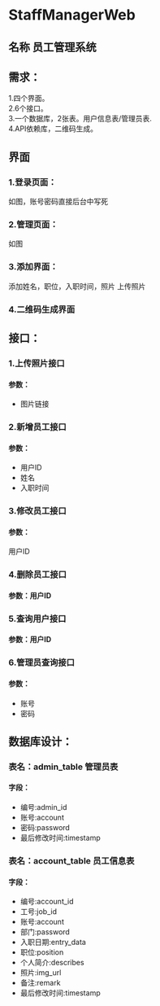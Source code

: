 # StaffManagerWeb
## 名称 员工管理系统

## 需求：
1.四个界面。  
2.6个接口。  
3.一个数据库，2张表。用户信息表/管理员表.   
4.API依赖库，二维码生成。   
 

## 界面
### 1.登录页面：
如图，账号密码直接后台中写死


### 2.管理页面：
如图


### 3.添加界面：
添加姓名，职位，入职时间，照片
上传照片

### 4.二维码生成界面


## 接口：
### 1.上传照片接口
#### 参数：
* 图片链接

### 2.新增员工接口
#### 参数：
* 用户ID 
* 姓名 
* 入职时间 

### 3.修改员工接口
#### 参数：
用户ID

### 4.删除员工接口
#### 参数：用户ID


### 5.查询用户接口
#### 参数：用户ID

### 6.管理员查询接口
#### 参数： 
* 账号 
* 密码 

## 数据库设计：
### 表名：admin_table 管理员表
#### 字段：
* 编号:admin_id 
* 账号:account
* 密码:password
* 最后修改时间:timestamp

### 表名：account_table 员工信息表
####  字段：  
* 编号:account_id
* 工号:job_id
* 账号:account
* 部门:password
* 入职日期:entry_data
* 职位:position
* 个人简介:describes
* 照片:img_url
* 备注:remark
* 最后修改时间:timestamp
